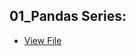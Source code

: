 ## 01_Pandas Series:
- [View File](https://github.com/dipesh4036/Pandas-Numpy/blob/main/01_pandas_series.ipynb)
